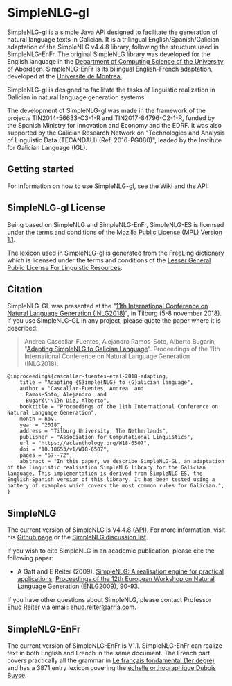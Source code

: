 SimpleNLG-gl
=========

SimpleNLG-gl is a simple Java API designed to facilitate the generation of natural language texts in Galician. It is a trilingual English/Spanish/Galician adaptation of the SimpleNLG v4.4.8 library, following the structure used in SimpleNLG-EnFr. The original SimpleNLG library was developed for the English language in the [Department of Computing Science of the University of Aberdeen](https://www.abdn.ac.uk/ncs/departments/computing-science/natural-language-generation-187.php). SimpleNLG-EnFr is its bilingual English-French adaptation, developed at the [Université de Montreal](http://www-etud.iro.umontreal.ca/~vaudrypl/snlgbil/snlgEnFr_francais.xhtml).

SimpleNLG-gl is designed to facilitate the tasks of linguistic realization in Galician in natural language generation systems.

The development of SimpleNLG-gl was made in the framework of the projects TIN2014-56633-C3-1-R and TIN2017-84796-C2-1-R, funded by the Spanish Ministry for Innovation and Economy and the EDRF. It was also supported by the Galician Research Network on "Technologies and Analysis of Linguistic Data (TECANDALI) (Ref. 2016-PG080)", leaded by the Institute for Galician Language (IGL).

Getting started
---------------
For information on how to use SimpleNLG-gl, see the Wiki and the API.

SimpleNLG-gl License
-----------------------------
Being based on SimpleNLG and SimpleNLG-EnFr, SimpleNLG-ES is licensed under the terms and conditions of the [Mozilla Public License (MPL) Version 1.1](https://www.mozilla.org/en-US/MPL/1.1/).

The lexicon used in SimpleNLG-gl is generated from the [FreeLing dictionary](http://nlp.lsi.upc.edu/freeling/) which is licensed under the terms and conditions of the [Lesser General Public License For Linguistic Resources](http://infolingu.univ-mlv.fr/DonneesLinguistiques/Lexiques-Grammaires/lgpllr.html).

Citation
--------
SimpleNLG-GL was presented at the "[11th International Conference on Natural Language Generation (INLG2018)](https://inlg2018.uvt.nl/)", in Tilburg (5-8 november 2018). If you use SimpleNLG-GL in any project, please quote the paper where it is described:

> Andrea Cascallar-Fuentes, Alejandro Ramos-Soto, Alberto Bugarín, "[Adapting SimpleNLG to Galician Language](https://aclanthology.org/W18-6507/)". Proceedings of the 11th International Conference on Natural Language Generation (INLG2018).

```
@inproceedings{cascallar-fuentes-etal-2018-adapting,
    title = "Adapting {S}imple{NLG} to {G}alician language",
    author = "Cascallar-Fuentes, Andrea  and
      Ramos-Soto, Alejandro  and
      Bugar{\'\i}n Diz, Alberto",
    booktitle = "Proceedings of the 11th International Conference on Natural Language Generation",
    month = nov,
    year = "2018",
    address = "Tilburg University, The Netherlands",
    publisher = "Association for Computational Linguistics",
    url = "https://aclanthology.org/W18-6507",
    doi = "10.18653/v1/W18-6507",
    pages = "67--72",
    abstract = "In this paper, we describe SimpleNLG-GL, an adaptation of the linguistic realisation SimpleNLG library for the Galician language. This implementation is derived from SimpleNLG-ES, the English-Spanish version of this library. It has been tested using a battery of examples which covers the most common rules for Galician.",
}
```


SimpleNLG
------------------
The current version of SimpleNLG is V4.4.8 ([API](https://cdn.rawgit.com/simplenlg/simplenlg/master/docs/javadoc/index.html)). For more information, visit his [Github page](https://github.com/simplenlg/simplenlg) or the [SimpleNLG discussion list](https://groups.google.com/forum/#!forum/simplenlg).

If you wish to cite SimpleNLG in an academic publication, please cite the following paper:

* A Gatt and E Reiter (2009). [SimpleNLG: A realisation engine for practical applications](http://aclweb.org/anthology/W/W09/W09-0613.pdf). [Proceedings of the 12th European Workshop on Natural Language Generation (ENLG2009)](http://aclweb.org/anthology/siggen.html#2009_0), 90-93.

If you have other questions about SimpleNLG, please contact Professor Ehud Reiter via email: [ehud.reiter@arria.com](mailto:ehud.reiter@arria.com).

SimpleNLG-EnFr
-----------------------------
The current version of SimpleNLG-EnFr is V1.1. SimpleNLG-EnFr can realize text in both English and French in the same document. The French part covers practically all the grammar in [Le français fondamental (1er degré)](http://fr.wikipedia.org/wiki/Fran%C3%A7ais_fondamental) and has a 3871 entry lexicon covering the [échelle orthographique Dubois Buyse](http://o.bacquet.free.fr/db2.htm).
